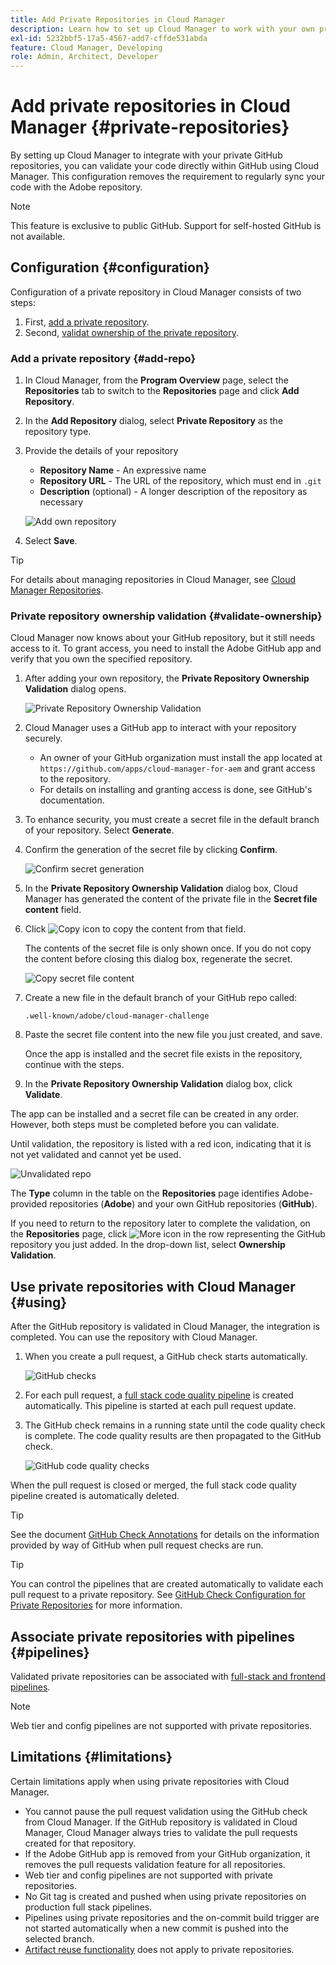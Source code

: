 ```yaml
---
title: Add Private Repositories in Cloud Manager
description: Learn how to set up Cloud Manager to work with your own private GitHub repositories.
exl-id: 5232bbf5-17a5-4567-add7-cffde531abda
feature: Cloud Manager, Developing
role: Admin, Architect, Developer
---
```

# Add private repositories in Cloud Manager {#private-repositories}

By setting up Cloud Manager to integrate with your private GitHub repositories, you can validate your code directly within GitHub using Cloud Manager. This configuration removes the requirement to regularly sync your code with the Adobe repository.

>[!NOTE]
>
>This feature is exclusive to public GitHub. Support for self-hosted GitHub is not available.

## Configuration {#configuration}

Configuration of a private repository in Cloud Manager consists of two steps:

1. First, [add a private repository](#add-repo).
1. Second, [validat ownership of the private repository](#validate-ownership).

### Add a private repository {#add-repo}

1. In Cloud Manager, from the **Program Overview** page, select the **Repositories** tab to switch to the **Repositories** page and click **Add Repository**.

1. In the **Add Repository** dialog, select **Private Repository** as the repository type.

1. Provide the details of your repository

   * **Repository Name** - An expressive name
   * **Repository URL** - The URL of the repository, which must end in `.git`
   * **Description** (optional) - A longer description of the repository as necessary

   ![Add own repository](/help/implementing/cloud-manager/assets/repos/add-own-github.png)

1. Select **Save**.

>[!TIP]
>
>For details about managing repositories in Cloud Manager, see [Cloud Manager Repositories](/help/implementing/cloud-manager/managing-code/managing-repositories.md).

### Private repository ownership validation {#validate-ownership}

Cloud Manager now knows about your GitHub repository, but it still needs access to it. To grant access, you need to install the Adobe GitHub app and verify that you own the specified repository.

1. After adding your own repository, the **Private Repository Ownership Validation** dialog opens.

   ![Private Repository Ownership Validation](/help/implementing/cloud-manager/assets/repos/private-repo-validate.png)

1. Cloud Manager uses a GitHub app to interact with your repository securely.
   * An owner of your GitHub organization must install the app located at `https://github.com/apps/cloud-manager-for-aem` and grant access to the repository.
   * For details on installing and granting access is done, see GitHub's documentation.

1. To enhance security, you must create a secret file in the default branch of your repository. Select **Generate**.

1. Confirm the generation of the secret file by clicking **Confirm**.

    ![Confirm secret generation](/help/implementing/cloud-manager/assets/repos/confirm-generation.png)

1. In the **Private Repository Ownership Validation** dialog box, Cloud Manager has generated the content of the private file in the **Secret file content** field. 

1. Click ![Copy icon](https://spectrum.adobe.com/static/icons/workflow_18/Smock_Copy_18_N.svg) to copy the content from that field.

    The contents of the secret file is only shown once. If you do not copy the content before closing this dialog box, regenerate the secret.

    ![Copy secret file content](/help/implementing/cloud-manager/assets/repos/new-secret.png)

1. Create a new file in the default branch of your GitHub repo called:

    `.well-known/adobe/cloud-manager-challenge`
    
1. Paste the secret file content into the new file you just created, and save.

    Once the app is installed and the secret file exists in the repository, continue with the steps.

1. In the **Private Repository Ownership Validation** dialog box, click **Validate**.

The app can be installed and a secret file can be created in any order. However, both steps must be completed before you can validate.

Until validation, the repository is listed with a red icon, indicating that it is not yet validated and cannot yet be used.

![Unvalidated repo](/help/implementing/cloud-manager/assets/repos/unvalidated-repo.png)

The **Type** column in the table on the **Repositories** page identifies Adobe-provided repositories (**Adobe**) and your own GitHub repositories (**GitHub**).

If you need to return to the repository later to complete the validation, on the **Repositories** page, click ![More icon](https://spectrum.adobe.com/static/icons/workflow_18/Smock_More_18_N.svg) in the row representing the GitHub repository you just added. In the drop-down list, select **Ownership Validation**.

## Use private repositories with Cloud Manager {#using}

After the GitHub repository is validated in Cloud Manager, the integration is completed. You can use the repository with Cloud Manager.

1. When you create a pull request, a GitHub check starts automatically.

    ![GitHub checks](/help/implementing/cloud-manager/assets/repos/github-checks.png)

1. For each pull request, a [full stack code quality pipeline](/help/implementing/cloud-manager/configuring-pipelines/introduction-ci-cd-pipelines.md) is created automatically. This pipeline is started at each pull request update.

1. The GitHub check remains in a running state until the code quality check is complete. The code quality results are then propagated to the GitHub check.

    ![GitHub code quality checks](/help/implementing/cloud-manager/assets/repos/github-code-quality.png)

When the pull request is closed or merged, the full stack code quality pipeline created is automatically deleted.

>[!TIP]
>
>See the document [GitHub Check Annotations](github-annotations.md) for details on the information provided by way of GitHub when pull request checks are run.

>[!TIP]
>
>You can control the pipelines that are created automatically to validate each pull request to a private repository. See [GitHub Check Configuration for Private Repositories](github-check-config.md) for more information.

## Associate private repositories with pipelines {#pipelines}

Validated private repositories can be associated with [full-stack and frontend pipelines](/help/implementing/cloud-manager/configuring-pipelines/introduction-ci-cd-pipelines.md).

>[!NOTE]
>
>Web tier and config pipelines are not supported with private repositories.

## Limitations {#limitations}

Certain limitations apply when using private repositories with Cloud Manager.

* You cannot pause the pull request validation using the GitHub check from Cloud Manager.
If the GitHub repository is validated in Cloud Manager, Cloud Manager always tries to validate the pull requests created for that repository.
* If the Adobe GitHub app is removed from your GitHub organization, it removes the pull requests validation feature for all repositories.
* Web tier and config pipelines are not supported with private repositories.
* No Git tag is created and pushed when using private repositories on production full stack pipelines.
* Pipelines using private repositories and the on-commit build trigger are not started automatically when a new commit is pushed into the selected branch.
* [Artifact reuse functionality](/help/implementing/cloud-manager/getting-access-to-aem-in-cloud/setting-up-project.md#build-artifact-reuse) does not apply to private repositories.
